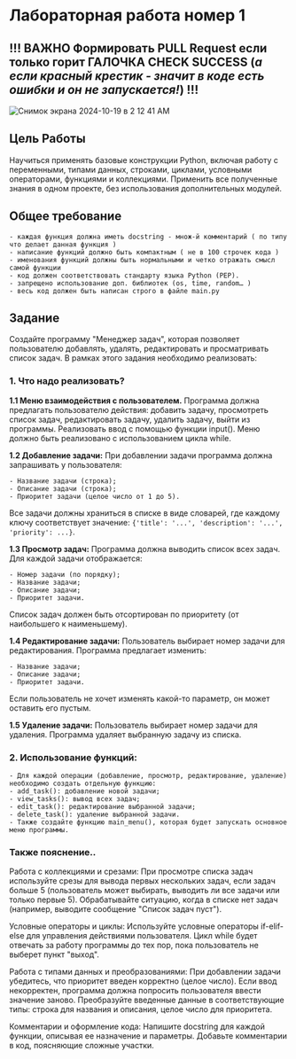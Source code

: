 # Лабораторная работа номер 1

## !!! ВАЖНО Формировать PULL Request если только горит ГАЛОЧКА CHECK SUCCESS (_а если красный крестик - значит в коде есть ошибки и он не запускается!_) !!!

![Снимок экрана 2024-10-19 в 2 12 41 AM](https://github.com/user-attachments/assets/655c6bf8-350e-4ecb-b4e5-a2ca85018654)


## Цель Работы

Научиться применять базовые конструкции Python, включая работу с переменными, типами данных, строками, циклами, условными операторами, функциями и коллекциями. Применить все полученные знания в одном проекте, без использования дополнительных модулей.

## Общее требование

    - каждая функция должна иметь docstring - множ-й комментарий ( по типу что делает данная функция )
    - написание функций должно быть компактным ( не в 100 строчек кода )
    - именования функций должны быть нормальными и четко отражать смысл самой функции
    - код должен соответствовать стандарту языка Python (PEP).
    - запрещено использование доп. библиотек (os, time, random… )
    - весь код должен быть написан строго в файле main.py

## Задание
Создайте программу "Менеджер задач", которая позволяет пользователю добавлять, удалять, редактировать и просматривать список задач. В рамках этого задания необходимо реализовать:

### 1. Что надо реализовать?

**1.1 Меню взаимодействия с пользователем.**
Программа должна предлагать пользователю действия: добавить задачу, просмотреть список задач, редактировать задачу, удалить задачу, выйти из программы. Реализовать ввод с помощью функции input(). Меню должно быть реализовано с использованием цикла while.

**1.2 Добавление задачи:**
При добавлении задачи программа должна запрашивать у пользователя:

    - Название задачи (строка);
    - Описание задачи (строка);
    - Приоритет задачи (целое число от 1 до 5).

Все задачи должны храниться в списке в виде словарей, где каждому ключу соответствует значение: `{'title': '...', 'description': '...', 'priority': ...}`.

**1.3 Просмотр задач:**
Программа должна выводить список всех задач. Для каждой задачи отображается:

    - Номер задачи (по порядку);
    - Название задачи;
    - Описание задачи;
    - Приоритет задачи.

Список задач должен быть отсортирован по приоритету (от наибольшего к наименьшему).

**1.4 Редактирование задачи:**
Пользователь выбирает номер задачи для редактирования. Программа предлагает изменить:
   
    - Название задачи;
    - Описание задачи;
    - Приоритет задачи.

Если пользователь не хочет изменять какой-то параметр, он может оставить его пустым.

**1.5 Удаление задачи:**
Пользователь выбирает номер задачи для удаления. Программа удаляет выбранную задачу из списка.


### 2. Использование функций:

    - Для каждой операции (добавление, просмотр, редактирование, удаление) необходимо создать отдельную функцию:
    - add_task(): добавление новой задачи;
    - view_tasks(): вывод всех задач;
    - edit_task(): редактирование выбранной задачи;
    - delete_task(): удаление выбранной задачи.
    - Также создайте функцию main_menu(), которая будет запускать основное меню программы.

### Также пояснение..
Работа с коллекциями и срезами: При просмотре списка задач используйте срезы для вывода первых нескольких задач, если задач больше 5 (пользователь может выбирать, выводить ли все задачи или только первые 5). Обрабатывайте ситуацию, когда в списке нет задач (например, выводите сообщение "Список задач пуст").

Условные операторы и циклы: Используйте условные операторы if-elif-else для управления действиями пользователя. Цикл while будет отвечать за работу программы до тех пор, пока пользователь не выберет пункт "выход".

Работа с типами данных и преобразованиями: При добавлении задачи убедитесь, что приоритет введен корректно (целое число). Если ввод некорректен, программа должна попросить пользователя ввести значение заново. Преобразуйте введенные данные в соответствующие типы: строка для названия и описания, целое число для приоритета.

Комментарии и оформление кода: Напишите docstring для каждой функции, описывая ее назначение и параметры. Добавьте комментарии в код, поясняющие сложные участки.
